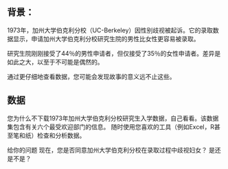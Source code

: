 ## 背景：
1973年，加州大学伯克利分校（UC-Berkeley）因性别歧视被起诉。它的录取数据显示，申请加州大学伯克利分校研究生院的男性比女性更容易被录取。

研究生院刚刚接受了44％的男性申请者，但仅接受了35％的女性申请者。差异是如此之大，以至于不可能是偶然的。

通过更仔细地查看数据，您可能会发现故事的意义远不止这些。

## 数据
您为什么不下载1973年加州大学伯克利分校研究生入学数据，自己看看。该数据集包含有关六个最受欢迎部门的信息。
随时使用您喜欢的工具（例如Excel，R甚至笔和纸）检查和分析数据。

给你的问题
现在，您是否同意加州大学伯克利分校在录取过程中歧视妇女？
是还是不是？

